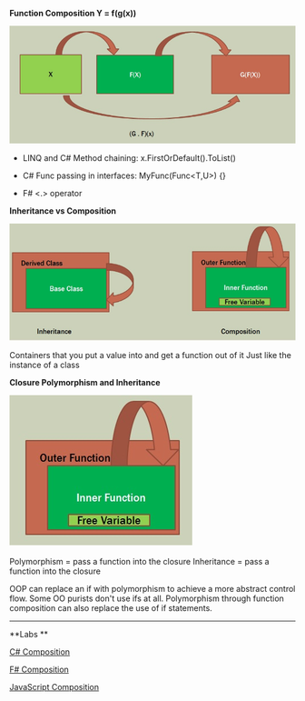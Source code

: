**Function Composition  Y = f(g(x))**

![composition](../Images/composition.jpg)


* LINQ and C# Method chaining:  x.FirstOrDefault().ToList()

* C# Func<T> passing in interfaces:  <T> MyFunc(Func<T,U>) {}

* F# <.> operator


**Inheritance vs Composition**

![inheritance](../Images/inheritance.jpg)

Containers that you put a value into and get a function out of it
Just like the instance of a class


**Closure Polymorphism and Inheritance**

![polymorphism](../Images/polymorphism.jpg)

Polymorphism = pass a function into the closure
Inheritance = pass a function into the closure


OOP can replace an if with polymorphism to achieve a more abstract control flow.  Some OO purists don't use ifs at all.  Polymorphism through function composition can also replace the use of if statements.

---

**Labs **

[C# Composition](./CSharp.md)

[F# Composition](./FSharp.md)

[JavaScript Composition](./JS.md)





